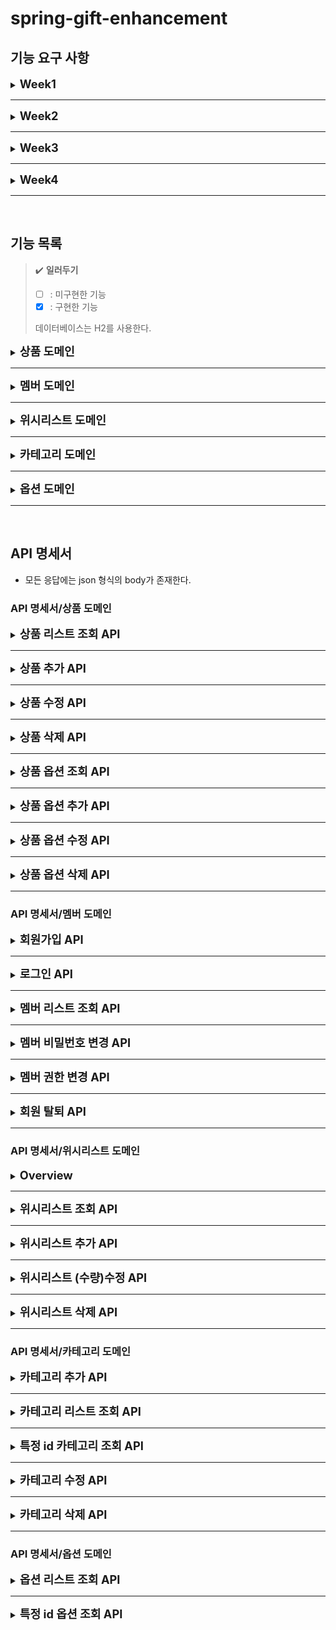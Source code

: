 # spring-gift-enhancement

## 기능 요구 사항

<details>
<summary><span style="font-size:1.3em;font-weight:bold">Week1</span></summary>

### week1/step1

상품을 조회, 추가, 수정, 삭제할 수 있는 간단한 HTTP API를 구현한다.

- HTTP 요청과 응답은 JSON 형식으로 주고받는다.
- 현재는 별도의 데이터베이스가 없으므로 적절한 자바 컬렉션 프레임워크를 사용하여 메모리에 저장한다.

### week1/step2

상품을 조회, 추가, 수정, 삭제할 수 있는 관리자 화면을 구현한다.

- Thymeleaf를 사용하여 서버 사이드 렌더링을 구현한다.
- 기본적으로는 HTML 폼 전송 등을 이용한 페이지 이동을 기반으로 하지만, 자바스크립트를 이용한 비동기 작업에 관심이 있다면 이미 만든 상품 API를 이용하여 AJAX 등의 방식을 적용할 수 있다.
- 상품 이미지의 경우, 파일을 업로드하지 않고 URL을 직접 입력한다.

### week1/step3

자바 컬렉션 프레임워크를 사용하여 메모리에 저장하던 상품 정보를 데이터베이스에 저장한다.

- 프로그래밍 요구사항
  - 메모리에 저장하고 있던 모든 코드를 제거하고 H2 데이터베이스를 사용하도록 변경한다.
  - 사용하는 테이블은 애플리케이션이 실행될 때 구축되어야 한다.

</details>

---

<details>
<summary><span style="font-size:1.3em;font-weight:bold">Week2</span></summary>

### week2/step1

상품을 추가하거나 수정하는 경우, 클라이언트로부터 잘못된 값이 전달될 수 있다. 잘못된 값이 전달되면 클라이언트가 어떤 부분이 왜 잘못되었는지 인지할 수 있도록 응답을 제공한다.

- 상품 이름은 공백을 포함하여 최대 15자까지 입력할 수 있다.
- 사용 가능 특수 문자
  - `(`, `)`, `[`, `]`, `+`, `-`, `&`, `/`, `_`
  -  이외 특수 문자 사용 불가
- `카카오`가 포함된 문구는 담당 MD와 협의한 경우에만 사용할 수 있다.

### week2/step2

사용자가 회원 가입, 로그인, 추후 회원별 기능을 이용할 수 있도록 구현한다.

- 회원은 이메일과 비밀번호를 입력하여 가입한다.
- 토큰을 받으려면 이메일과 비밀번호를 보내야 하며, 가입한 이메일과 비밀번호가 일치하면 토큰이 발급된다.
- 토큰을 생성하는 방법에는 여러 가지가 있다. 방법 중 하나를 선택한다.
- (선택) 회원을 조회, 추가, 수정, 삭제할 수 있는 관리자 화면을 구현한다.

아래 예시와 같이 HTTP 메시지를 주고받도록 구현한다.

- 회원 가입/Request

  ```http request
  POST /members/register HTTP/1.1
  content-type: application/json
  host: localhost:8080
  
  {
    "email": "admin@email.com",
    "password": "password"
  }
  ```

- 회원가입/Response

  ```http request
  HTTP/1.1 200
  Content-Type: application/json
  
  {
    "token": ""
  }
  ```

- 로그인/Request

  ```http request
  POST /members/login HTTP/1.1
  content-type: application/json
  host: localhost:8080
  
  {
    "email": "admin@email.com",
    "password": "password"
  }
  ```

- 로그인/Response

  ```http request
  HTTP/1.1 200
  Content-Type: application/json
  
  {
    "token": ""
  }
  ```

### week2/step3

이전 단계에서 로그인 후 받은 토큰을 사용하여 사용자별 위시 리스트 기능을 구현한다.

- 위시 리스트에 등록된 상품 목록을 조회할 수 있다.
- 위시 리스트에 상품을 추가할 수 있다.
- 위시 리스트에 담긴 상품을 삭제할 수 있다.

</details>

---

<details>
<summary><span style="font-size:1.3em;font-weight:bold">Week3</span></summary>

### week3/step1

지금까지 작성한 JdbcTemplate 기반 코드를 JPA로 리팩터링하고 실제 도메인 모델을 어떻게 구성하고 객체와 테이블을 어떻게 매핑해야 하는지 알아본다.

- 아래의 DDL(Data Definition Language)을 보고 유추하여 엔티티 클래스와 리포지토리 클래스를 작성해 본다.
- @DataJpaTest를 사용하여 학습 테스트를 해 본다.

```sql
create table member
(
  id       bigint generated by default as identity,
  email    varchar(255) not null unique,
  password varchar(255) not null,
  primary key (id)
)
```

```sql
create table product
(
  price     integer      not null,
  id        bigint generated by default as identity,
  name      varchar(15)  not null,
  image_url varchar(255) not null,
  primary key (id)
)
```

```sql
create table wish
(
  id         bigint generated by default as identity,
  member_id  bigint not null,
  product_id bigint not null,
  primary key (id)
)
```

### week3/step2

- 객체의 참조와 테이블의 외래 키를 매핑해서 객체에서는 참조를 사용하고 테이블에서는 외래 키를 사용할 수 있도록 한다.

### week3/step3

</details>

---

<details>
<summary><span style="font-size:1.3em;font-weight:bold">Week4</span></summary>

### week4/step1

상품 정보에 카테고리를 추가한다. 상품과 카테고리 모델 간의 관계를 고려하여 설계하고 구현한다.

- 상품에는 항상 하나의 카테고리가 있어야 한다.
  - 상품 카테고리는 수정할 수 있다.
  - 관리자 화면에서 상품을 추가할 때 카테고리를 지정할 수 있다.
- 카테고리는 1차 카테고리만 있으며 2차 카테고리는 고려하지 않는다.
- 카테고리의 예시는 아래와 같다.
  - 교환권, 상품권, 뷰티, 패션, 식품, 리빙/도서, 레저/스포츠, 아티스트/캐릭터, 유아동/반려, 디지털/가전, 카카오프렌즈, 트렌드 선물, 백화점, ...

아래 예시와 같이 HTTP 메시지를 주고받도록 구현한다.

#### Request

```http request
GET /api/categories HTTP/1.1
```

#### Response

```http request
HTTP/1.1 200 
Content-Type: application/json

[
  {
    "id": 91,
    "name": "교환권",
    "color": "#6c95d1",
    "imageUrl": "https://gift-s.kakaocdn.net/dn/gift/images/m640/dimm_theme.png",
    "description": ""
  }
]
```

### week4/step2

상품 정보에 옵션을 추가한다. 상품과 옵션 모델 간의 관계를 고려하여 설계하고 구현한다.

- 상품에는 항상 하나 이상의 옵션이 있어야 한다.
  - 옵션 이름은 공백을 포함하여 최대 50자까지 입력할 수 있다.
  - 특수 문자
    - 가능: ( ), [ ], +, -, &, /, _
    - 그 외 특수 문자 사용 불가
  - 옵션 수량은 최소 1개 이상 1억 개 미만이다.
- 중복된 옵션은 구매 시 고객에게 불편을 줄 수 있다. 동일한 상품 내의 옵션 이름은 중복될 수 없다.
- (선택) 관리자 화면에서 옵션을 추가할 수 있다.

아래 예시와 같이 HTTP 메시지를 주고받도록 구현한다.

#### Request

```http request
GET /api/products/1/options HTTP/1.1
```

#### Response

```http request
HTTP/1.1 200 
Content-Type: application/json

[
  {
    "id": 464946561,
    "name": "01. [Best] 시어버터 핸드 & 시어 스틱 립 밤",
    "quantity": 969
  }
]
```

### week4/step3

</details>

---

<br>



## 기능 목록

> ✔️ **일러두기**
> - [ ] : 미구현한 기능
> - [x] : 구현한 기능
>
> 데이터베이스는 H2를 사용한다.

<details>
<summary><span style="font-size:1.3em;font-weight:bold">상품 도메인</span></summary>

### 상품 도메인

#### 모델 설계

- [x] 상품을 표현하는 도메인 객체
  - 상품의 구성요소
    - id: int (pk, unique)
    - name: string
    - price: int
    - image_url: string
    - category_id: int (fk, unique, not null)
    - [x] options: list<Option>
      - [ ] option과 관련되어 상품 도메인 DTO 수정 
- [x] 상품을 저장하는 데이터베이스 연동
  - [x] Jpa Repository
  - [x] 엔티티 클래스 및 예제 데이터 구비

#### 기능 설계(컨트롤러 설계)

- [x] 상품을 추가하는 API
  - [ ] 상품 추가시 반드시 하나의 옵션을 추가하도록 하기
- [x] 상품 리스트를 조회하는 API
  - [ ] 상품 옵션도 함께 조회될 수 있도록 함
- [x] 상품을 수정하는 API 
- [x] 상품을 삭제하는 API
- [ ] 상품의 옵션을 조회하는 API
- [ ] 상품의 옵션을 추가하는 API
- [ ] 상품의 옵션을 수정하는 API
- [ ] 상품의 옵션을 삭제하는 API

#### 예외, 검증 설계

- [x] 커스텀 예외 및 예외 핸들링
  - [ ] 옵션 이름/개수 검증 예외 만들기
  - [ ] 옵션 중복 배제 만들기
  - [ ] 특수문자 제외하는 Validator 만들기
- [x] 사용자 입력 검증

#### Server-side Renderings

- [x] 상품의 조회, 추가, 수정, 삭제가 가능한 홈페이지 생성
- [x] 상품을 조회하는 홈페이지
- [x] 상품을 추가하는 홈페이지
- [x] 상품을 수정하는 홈페이지
- [x] 상품 등록시 중복 발생하면 알려주는 홈페이지
- [x] 서버사이드 렌더링 담당하는 컨트롤러
- [ ] 상품 옵션과 관련된 렌더링
  - [ ] 상품 조회 화면에서 옵션을 볼 수 있음
  - [ ] 상품 추가 화면에서 옵션도 추가할 수 있음
  - [ ] 상품 수정 화면에서 옵션을 수정할 수 있음

</details>

---

<details>
<summary><span style="font-size:1.3em;font-weight:bold">멤버 도메인</span></summary>

### 멤버 도메인

#### 모델 설계

- [x] 멤버를 표현하는 도메인 객체
  - 멤버의 구성요소
    - id: int (primary key, unique, not null)
      - 멤버를 구분하는 pk로, 내부적으로만 사용됨
    - email: string (unique, not null)
    - password: string
      - 해시함수를 한번 거친다.
    - permission: string
      - `user`, `admin` 중 하나가 가능
- [x] 멤버를 저장하는 데이터베이스 연동
  - [x] Jpa Repository
  - [x] 엔티티 클래스 및 예제 데이터 구비

#### 기능 설계(컨트롤러 및 서비스 설계)

- [x] 회원가입을 하는 API
- [x] 로그인하는 API
- [ ] 멤버 리스트 조회 API
- [ ] 멤버 비밀번호 변경 API
- [ ] 멤버 권한 변경 API
- [ ] 회원 탈퇴 API

#### 예외, 검증 설계

- [x] 커스텀 예외 및 예외 핸들링

#### Server-side Renderings

- [ ] 회원가입하는 홈페이지
- [ ] 로그인하는 홈페이지
- [ ] 멤버 리스트 조회 홈페이지
  - [ ] 멤버 권한 변경 기능
- [ ] 비밀번호 변경 홈페이지
- [ ] 회원 탈퇴 홈페이지

</details>

---

<details>
<summary><span style="font-size:1.3em;font-weight:bold">위시리스트 도메인</span></summary>

### 위시리스트 도메인

#### 모델 설계

- [x] 위시리스트에 담길 아이템 도메인 객체 설계
  - 위시리스트 아이템 구성요소
    - Id: Long
      - PK
    - productId: Long
      - FK(Product 테이블의 PK 참조)
    - memberEmail: String
      - FK(Member 테이블의 PK 참조)
    - quantity: Long
      - 상품의 수량
- [x] 위시리스트를 저장하는 데이터베이스 연동
  - [x] Jpa Repository
  - [x] 엔티티 클래스 및 예제 데이터 구비

#### 기능 설계

- [x] 위시리스트에 담긴 위시리스트 아이템 조회하는 API
- [x] 위시리스트 아이템 추가하는 API
- [x] 위시리스트 아이템 수정하는 API
- [x] 위시리스트 아이템 삭제하는 API

#### 예외, 검증 설계

- [x] 커스텀 예외 및 예외 핸들링

#### Server-side Renderings

- [ ] 위시리스트 목록 조회 홈페이지
- [ ] 위시리스트 추가 기능
- [ ] 위시리스트 수정 기능
- [ ] 위시리스트 삭제 기능

</details>

---

<details>
<summary><span style="font-size:1.3em;font-weight:bold">카테고리 도메인</span></summary>

### 카테고리 도메인

#### 모델 설계

- [x] 카테고리를 표현하는 도메인 객체
  - 카테고리의 구성요소
    - id: int (pk)
    - name: string (not null, unique)
    - description: string
    - image_url: string
    - color: string(length 7)
    - products: List<Product>

- [x] 카테고리를 저장하는 데이터베이스 연동
  - [x] Jpa Repository
  - [x] 엔티티 클래스 및 예제 데이터 구비

#### 기능 설계(컨트롤러 및 서비스 설계)

- [x] 카테고리 추가 API
- [x] 카테고리 리스트 조회 API
- [x] 특정 id 카테고리 조회 API
- [x] 카테고리 수정 API
- [x] 카테고리 삭제 API

#### 예외, 검증 설계

- [x] 커스텀 예외 및 예외 핸들링

#### Server-side Renderings

- [ ] 상품 조회 화면에서 카테고리를 볼 수 있음
- [ ] 상품 추가 화면에서 카테고리도 추가할 수 있음
- [ ] 상품 수정 화면에서 카테고리를 수정할 수 있음

</details>

---

<details>
<summary><span style="font-size:1.3em;font-weight:bold">옵션 도메인</span></summary>

### 옵션 도메인

#### 모델 설계

- [x] 옵션 표현하는 도메인 객체
  - 옵션 구성요소
    - id: int (pk)
    - productId: int (fk, not null)
    - name: string (length 50)
      - ( ), [ ], +, -, &, /, _ 외 특수 문자 사용불가
      - 같은 상품에서 같은 이름의 옵션은 불가능
    - quantity: int
      - 1 이상 1억 미만 
  - 옵션이 속한 상품이 삭제되면 그 옵션도 연쇄 삭제됨

- [x] 옵션을 저장하는 데이터베이스 연동
  - [x] Jpa Repository
  - [ ] 엔티티 클래스 및 예제 데이터 구비

#### 기능 설계(컨트롤러 및 서비스 설계)

- [ ] 옵션 리스트 조회 API
- [ ] 특정 id 옵션 조회 API

#### 예외, 검증 설계

- [ ] 커스텀 예외 및 예외 핸들링

#### Server-side Renderings

- [ ] 옵션들만 모아서 볼 수 있는 화면

</details>

---

<br>



## API 명세서

- 모든 응답에는 json 형식의 body가 존재한다.

### API 명세서/상품 도메인

<details>
<summary><span style="font-size:1.3em;font-weight:bold">상품 리스트 조회 API</span></summary>

#### 상품 리스트 조회 API/Request

| Method | URL           | Path param | Path variable | Body |
|--------|---------------|------------|---------------|------|
| GET    | /api/products | -          | -             | -    |

#### 상품 리스트 조회 API/Response

- Status
  - 200 OK
- Body
  - `products` 배열에 상품 목록이 담긴다.
  - `products.category-id` 값으로 상품이 속한 카테고리 번호를 알 수 있으며, 카테고리 정보는 `categories` 배열에 나열되어 있다.
  - `products.options` 배열에 상품의 옵션들이 담긴다.

  ```json
  {
    "timestamp": "2024-01-01T00:00:00.0000000",
    "status": 200,
    "categories": [
      {
      "id": 1,
      "name": "교환권",
      "color": "#ff0000",
      "image-url": "red.png",
      "description": ""
      },
      {
        "id": 2,
        "name": "뷰티",
        "color": "#919191",
        "image-url": "orange.png",
        "description": ""
      },
      {}    
    ],
    "products": [
      {
        "id": 8146027,
        "name": "아이스 카페 아메리카노 T",
        "price": 4500,
        "image-url": "https://st.kakaocdn.net/product/gift/product/20231010111814_9a667f9eccc943648797925498bdd8a3.jpg",
        "category-id": 1,
        "options": [
          {
            "id": 463616,
            "name": "01. [Best] 시어버터 핸드 & 시어 스틱 립 밤",
            "quantity": 969         
          },
          {
            "id": 581819,
            "name": "02. 가능성",
            "quantity": 91
          },
          {},
          {}
        ]
      },
      {
        "id": 1,
        "name": "name",
        "price": 2000,
        "image-url": "url",
        "category-id": 1,
        "options": [
          {
            "id": 200000,
            "name": "01. 첫째 옵션",
            "quantity": 1
          },
          {
            "id": 300300,
            "name": "02. 둘째옵션",
            "quantity": 39291
          }
        ]
      },
      {},
      {}
    ]
  }
  ```

</details>

---

<details>
<summary><span style="font-size:1.3em;font-weight:bold">상품 추가 API</span></summary>

#### 상품 추가 API/Request

| Method | URL           | Path param | Path variable | Body     |
|--------|---------------|------------|---------------|----------|
| POST   | /api/products | -          | -             | Yes(*제약) |

#### 상품 추가 API/Request/Body

```json

{
  "name": "Product name",
  "price": 10000,
  "image-url": "http://~",
  "category-id": 1,
  "options": [
    {
      "name": "01. [Best] 시어버터 핸드 & 시어 스틱 립 밤",
      "quantity": 969
    }
  ]
}
```

#### 상품 추가 API/Request 제약조건

- 상품 이름
  - 상품 이름은 공백 포함 15자만 가능함
  - 사용 가능 특수문자는 다음과 같음
    - `(`, `)`, `[`, `]`, `+`, `-`, `&`, `/`, `_`
    -  이외 특수 문자 사용 불가
  - `카카오`가 포함된 문구는 담당 MD와 협의한 경우에만 사용할 수 있음
- 옵션 이름
  - 동일 상품 내 옵션 이름은 중복 불가능
  - 최대 공백 포함 최대 50자까지 입력 가능
  - 사용 가능 특수문자
    - `(`, `)`, `[`, `]`, `+`, `-`, `&`, `/`, `_`
    - 이외 특수 문자 사용불가
- 옵션 수량
  - 최소 1개 이상 최대 1억 개 미만

#### 상품 추가 API/Response(success)

- Status
  - 201 Created
- Header
  - Location: 생성된 리소스의 REST API URI
    - 예: `Location: /api/products/5`
- Body
  - 생성된 리소스의 id 및 생성된 정보를 응답함

  ```json
  {
    "timestamp": "2024-01-01T00:00:00.0000000",
    "status": 201,
    "created-product": {
      "id": 23,
      "name": "Product name",
      "price": 10000,
      "image-url": "image.png",
      "category": {
        "id": 1,
        "name": "교환권",
        "color": "#ff0000",
        "image-url": "red.png",
        "description": ""
      },
      "options": [
        {
          "id": 2929,
          "name": "01. [Best] 시어버터 핸드 & 시어 스틱 립 밤",
          "quantity": 969
        }
      ]
    }
  }
  ```

#### 상품 추가 API/Response(fail)

기등록된 상품 중 name, price, ImageUrl이 모두 일치할 경우 발생함

- Status
  - 409 Conflict
- Body

  ```json
  {
    "timestamp": "2024-01-01T00:00:00.0000000",
    "status": 409,
    "message": "The product already exists."
  }
  ```

#### 상품 추가 API/Response(fail)

등록하려는 상품의 `name` 유효성을 만족하지 못한 경우 발생함

- Status
  - 400 Bad Request
- Body

  ```json
  {
    "timestamp": "2024-01-01T00:00:00.0000000",
    "status": 400,
    "message": "이름 형식이 올바르지 않습니다."
  }
  ```

#### 상품 추가 API/Response(fail)

- 카테고리가 존재하지 않은 경우 발생
- Status
  - 404 Not found
- Body

  ```json
  {
    "timestamp": "2024-01-01T00:00:00.0000000",
    "status": 404,
    "message": "The category was not found."
  }
  ```

#### 상품 추가 API/Response(fail)

등록하려는 상품의 옵션 이름 유효성을 만족하지 못한 경우 발생함

- Status
  - 400 Bad Request
- Body

  ```json
  {
    "timestamp": "2024-01-01T00:00:00.0000000",
    "status": 400,
    "message": "옵션 이름 제약조건을 만족하지 못했습니다."
  }
  ```

#### 상품 추가 API/Response(fail)  

등록하려는 상품 옵션 수량 유효성을 만족하지 못한 경우 발생함

- Status
  - 400 Bad Request
- Body

  ```json
  {
    "timestamp": "2024-01-01T00:00:00.0000000",
    "status": 400,
    "message": "옵션 수량이 잘못되었습니다."
  }
  ```
  
</details>

---

<details>
<summary><span style="font-size:1.3em;font-weight:bold">상품 수정 API</span></summary> 

#### 상품 수정 API/Request

| Method | URL                | Path param | Path variable | Body     |
|--------|--------------------|------------|---------------|----------|
| PUT    | /api/products/{id} | -          | yes{id: int}  | yes(*제약) |

#### 상품 수정 API/Request/Body

```json
{
  "name": "Product name",
  "price": 10000,
  "image-url": "http://~",
  "category-id": 5
}
```

#### 상품 수정 API/Request 제약조건

- 상품의 이름은 공백 포함 15자만 가능함
- 사용 가능 특수문자는 다음과 같음
  - `(`, `)`, `[`, `]`, `+`, `-`, `&`, `/`, `_`
  -  이외 특수 문자 사용 불가
- `카카오`가 포함된 문구는 담당 MD와 협의한 경우에만 사용할 수 있음

#### 상품 수정 API/Response(success)

- Status
  - 200 OK
- Body

  ```json
  {
    "timestamp": "2024-01-01T00:00:00.0000000",
    "status": 200
  }
  ```

#### 상품 수정 API/Response(fail)

- 수정하려는 상품이 존재하지 않을 경우 발생
- Status
  - 404 NOT FOUND
- Body

  ```json
  {
    "timestamp": "2024-01-01T00:00:00.0000000",
    "status": 404,
    "message": "The product was not found."
  }
  ```

#### 상품 수정 API/Response(fail)

등록하려는 상품의 `name` 유효성을 만족하지 못한 경우 발생함

- Status
  - 400 Bad Request
- Body

  ```json
  {
    "timestamp": "2024-01-01T00:00:00.0000000",
    "status": 400,
    "message": "이름 형식이 올바르지 않습니다."
  }
  ```

#### 상품 수정 API/Response(fail)

- 카테고리가 존재하지 않은 경우 발생
- Status
  - 404 Not found
- Body

  ```json
  {
    "timestamp": "2024-01-01T00:00:00.0000000",
    "status": 404,
    "message": "The category was not found."
  }
  ```
  
</details>

---

<details>
<summary><span style="font-size:1.3em;font-weight:bold">상품 삭제 API</span></summary>

#### 상품 삭제 API/Request

| Method | URL                | Path param | Path variable | Body |
|--------|--------------------|------------|---------------|------|
| DELETE | /api/products/{id} | -          | yes{id: int}  | -    |

#### 상품 삭제 API/Response(success)

- Status
  - 200 OK
- Body

  ```json
  {
    "timestamp": "2024-01-01T00:00:00.0000000",
    "status": 200
  }
  ```

#### 상품 삭제 API/Response(fail)

- 삭제하려는 상품이 존재하지 않을 경우 발생
- Status
  - 404 NOT FOUND
- Body

  ```json
  {
    "timestamp": "2024-01-01T00:00:00.0000000",
    "status": 404,
    "message": "The product was not found."
  }
  ```

</details>

---

<details>
<summary><span style="font-size:1.3em;font-weight:bold">상품 옵션 조회 API</span></summary>
  
#### 상품 옵션 조회 API/Request

| Method | URL                        | Path param | Path variable | Body |
|--------|----------------------------|------------|---------------|------|
| GET    | /api/products/{id}/options | -          | yes{id: int}  | -    |

#### 상품 옵션 조회 API/Response(success)

- Status
  - 200 OK
- Body
  
  ```json
  {
    "timestamp": "2024-01-01T00:00:00.0000000",
    "status": 200,
    "options": [
      {
        "id": 463616,
        "name": "01. [Best] 시어버터 핸드 & 시어 스틱 립 밤",
        "quantity": 969
      },
      {
        "id": 581819,
        "name": "02. 가능성",
        "quantity": 91
      },
      {},
      {}
    ]
  }
  ```

#### 상품 옵션 조회 API/Response(fail)

- 상품이 존재하지 않을 경우 발생
- Status
  - 404 NOT FOUND
- Body

  ```json
  {
    "timestamp": "2024-01-01T00:00:00.0000000",
    "status": 404,
    "message": "The product was not found."
  }
  ```
  
</details>

---

<details>
<summary><span style="font-size:1.3em;font-weight:bold">상품 옵션 추가 API</span></summary>


#### 상품 옵션 추가 API/Request

| Method | URL                        | Path param | Path variable | Body |
|--------|----------------------------|------------|---------------|------|
| POST   | /api/products/{id}/options | -          | yes{id: int}  | yes  |

#### 상품 옵션 추가 API/Request/Body

```json
{
  "name": "03. 덜매운맛",
  "quantity": 30
}
```

#### 상품 옵션 추가 API/Response(success)

- Status
  - 200 OK
- Body

```json
{
  "timestamp": "2024-01-01T00:00:00.0000000",
  "status": 200
}
```

#### 상품 옵션 추가 API/Response(fail)

- 상품이 존재하지 않을 경우 발생
- Status
  - 404 NOT FOUND
- Body

  ```json
  {
    "timestamp": "2024-01-01T00:00:00.0000000",
    "status": 404,
    "message": "The product was not found."
  }
  ```

#### 상품 옵션 추가 API/Response(fail)

등록하려는 상품의 옵션 이름 유효성을 만족하지 못한 경우 발생함

- Status
  - 400 Bad Request
- Body

  ```json
  {
    "timestamp": "2024-01-01T00:00:00.0000000",
    "status": 400,
    "message": "옵션 이름 제약조건을 만족하지 못했습니다."
  }
  ```

#### 상품 옵션 추가 API/Response(fail)

등록하려는 상품 옵션 수량 유효성을 만족하지 못한 경우 발생함

- Status
  - 400 Bad Request
- Body

  ```json
  {
    "timestamp": "2024-01-01T00:00:00.0000000",
    "status": 400,
    "message": "옵션 수량이 잘못되었습니다."
  }
  ```

</details>

---

<details>
<summary><span style="font-size:1.3em;font-weight:bold">상품 옵션 수정 API</span></summary>

#### 상품 옵션 수정 API/Request

| Method | URL                                            | Path param | Path variable                   | Body |
|--------|------------------------------------------------|------------|---------------------------------|------|
| PUT    | /api/products/{product-id}/options/{option-id} | -          | yes{product-id, option-id: int} | yes  |

#### 상품 옵션 수정 API/Request/Body

```json
{
  "name": "03. 덜매운맛",
  "quantity": 30
}
```

#### 상품 옵션 수정 API/Response(success)

- Status
  - 200 OK
- Body

```json
{
  "timestamp": "2024-01-01T00:00:00.0000000",
  "status": 200
}
```

#### 상품 옵션 수정 API/Response(fail)

- 상품이 존재하지 않을 경우 발생
- Status
  - 404 NOT FOUND
- Body

  ```json
  {
    "timestamp": "2024-01-01T00:00:00.0000000",
    "status": 404,
    "message": "The product was not found."
  }
  ```

#### 상품 옵션 수정 API/Response(fail)

- 옵션이 존재하지 않을 경우 발생
- Status
  - 404 NOT FOUND
- Body

  ```json
  {
    "timestamp": "2024-01-01T00:00:00.0000000",
    "status": 404,
    "message": "The option was not found."
  }
  ```

#### 상품 옵션 수정 API/Response(fail)

수정하려는 상품의 옵션 이름 유효성을 만족하지 못한 경우 발생함

- Status
  - 400 Bad Request
- Body

  ```json
  {
    "timestamp": "2024-01-01T00:00:00.0000000",
    "status": 400,
    "message": "옵션 이름 제약조건을 만족하지 못했습니다."
  }
  ```

#### 상품 옵션 수정 API/Response(fail)

수정하려는 상품 옵션 수량 유효성을 만족하지 못한 경우 발생함

- Status
  - 400 Bad Request
- Body

  ```json
  {
    "timestamp": "2024-01-01T00:00:00.0000000",
    "status": 400,
    "message": "옵션 수량이 잘못되었습니다."
  }
  ```

</details>

---

<details>
<summary><span style="font-size:1.3em;font-weight:bold">상품 옵션 삭제 API</span></summary>


#### 상품 옵션 삭제 API/Request

| Method | URL                                            | Path param | Path variable                   | Body |
|--------|------------------------------------------------|------------|---------------------------------|------|
| DELETE | /api/products/{product-id}/options/{option-id} | -          | yes{product-id, option-id: int} | -    |

#### 상품 옵션 삭제 API/Response(success)

- Status
  - 204 No Content

#### 상품 옵션 삭제 API/Response(fail)

- 상품이 존재하지 않을 경우 발생
- Status
  - 404 NOT FOUND
- Body

  ```json
  {
    "timestamp": "2024-01-01T00:00:00.0000000",
    "status": 404,
    "message": "The product was not found."
  }
  ```

#### 상품 옵션 삭제 API/Response(fail)

- 옵션이 존재하지 않을 경우 발생
- Status
  - 404 NOT FOUND
- Body

  ```json
  {
    "timestamp": "2024-01-01T00:00:00.0000000",
    "status": 404,
    "message": "The option was not found."
  }
  ```
  
</details>

---



### API 명세서/멤버 도메인

<details>
<summary><span style="font-size:1.3em;font-weight:bold">회원가입 API</span></summary>

#### 회원가입 API/Request

| Method | URL                   | Path param | Path variable | Body |
|--------|-----------------------|------------|---------------|------|
| POST   | /api/members/register | -          | -             | yes  |

#### 회원가입 API/Request/Body

```json
{
  "email": "admin@email.com",
  "password": "password"
}
```

#### 회원가입 API/Response(success)

- Status
  - 200 OK
- Body

  ```json
  {
    "timestamp": "2024-01-01T00:00:00.0000000",
    "status": 200,
    "token": "your-token-is-here"
  }
  ```

#### 회원가입 API/Response(fail)

- Status
  - 409 Conflict
- Body

  ```json
  {
    "timestamp": "2024-01-01T00:00:00.0000000",
    "status": 409,
    "message": "Your email already registered. Retry with other one."
  }
  ```
  
</details>

---

<details>
<summary><span style="font-size:1.3em;font-weight:bold">로그인 API</span></summary>

#### 로그인 API/Request

| Method | URL                | Path param | Path variable | Body |
|--------|--------------------|------------|---------------|------|
| POST   | /api/members/login | -          | -             | yes  |

#### 로그인 API/Request/Body

```json
{
  "email": "admin@email.com",
  "password": "password"
}
```

#### 로그인 API/Response(success)

- Status
  - 200 OK
- Body

  ```json
  {
    "timestamp": "2024-01-01T00:00:00.0000000",
    "status": 200,
    "token": "your-token-is-here"
  }
  ```

#### 로그인 API/Response(fail)

- Status
  - 403 Forbidden
- Body

  ```json
  {
    "timestamp": "2024-01-01T00:00:00.0000000",
    "status": 400,
    "message": "Incorrect your email or password. Try again."
  }
  ```
  
</details>

---

<details>
<summary><span style="font-size:1.3em;font-weight:bold">멤버 리스트 조회 API</span></summary>

#### 멤버 리스트 조회 API/Request

| Method | URL          | Path param | Path variable | Header        | Body |
|--------|--------------|------------|---------------|---------------|------|
| GET    | /api/members | -          | -             | Authorization | -    |


#### 멤버 리스트 조회 API/Request/Header

- 멤버 리스트 조회 API는 관리자 권한이 필요하며, Header에 로그인 또는 회원가입으로 발급받은 토큰을 아래와 같이 `Authorization` 키와 같이 명시한다.

  ```http request
  GET /api/wishes HTTP/1.1
  content-type: application/json
  host: localhost:8080
  Authorization: Bearer your-token-string
  ```

#### 멤버 리스트 조회 API/Response(success)

- Status
  - 200 OK
- Body

  ```json
  {
    "timestamp": "2024-01-01T00:00:00.0000000",
    "status": 200,
    "list": [
      {
        "email": "example@example.com",
        "permission": "member"
      }, {}, {}
    ]
  }
  ```

#### 멤버 리스트 조회 API/Response(fail)

- 로그인하지 않았거나 권한이 부족한 경우 응답함
- Status
  - 403 Forbidden
- Body

  ```json
  {
    "timestamp": "2024-01-01T00:00:00.0000000",
    "status": 403,
    "message": "The admin permission required."
  }
  ```
  
</details>

---

<details>
<summary><span style="font-size:1.3em;font-weight:bold">멤버 비밀번호 변경 API</span></summary>

#### 멤버 비밀번호 변경 API/Request

| Method | URL                   | Path param | Path variable | Header        | Body |
|--------|-----------------------|------------|---------------|---------------|------|
| PUT    | /api/members/password | -          | -             | Authorization | yes  |


#### 멤버 비밀번호 변경 API/Request/Header

- 멤버 비밀번호 변경 API는 로그인이 필요하며, Header에 로그인 또는 회원가입으로 발급받은 토큰을 아래와 같이 `Authorization` 키와 같이 명시한다.

  ```http request
  GET /api/wishes HTTP/1.1
  content-type: application/json
  host: localhost:8080
  Authorization: Bearer your-token-string
  ```

#### 멤버 비밀번호 변경 API/Request/Body

```json
{
  "email": "admin@email.com",
  "password": "password"
}
```

#### 멤버 비밀번호 변경 API/Response(success)

- Status
  - 200 OK
- Body

  ```json
  {
    "timestamp": "2024-01-01T00:00:00.0000000",
    "status": 200
  }
  ```

#### 멤버 비밀번호 변경 API/Response(fail)

- 로그인하지 않을 경우 응답한다.
- Status
  - 401 Unauthorized
- Body

  ```json
  {
    "timestamp": "2024-01-01T00:00:00.0000000",
    "status": 401,
    "message": "You need login."
  }
  ```
  
</details>

---

<details>
<summary><span style="font-size:1.3em;font-weight:bold">멤버 권한 변경 API</span></summary>

#### 멤버 권한 변경 API/Request

| Method | URL                     | Path param | Path variable | Header        | Body |
|--------|-------------------------|------------|---------------|---------------|------|
| POST   | /api/members/permission | -          | -             | Authorization | yes  |

#### 멤버 권한 변경 API/Request/Header

- 멤버 권한 변경 API는 관리자 권한이 필요하며, Header에 로그인 또는 회원가입으로 발급받은 토큰을 아래와 같이 `Authorization` 키와 같이 명시한다.

  ```http request
  GET /api/wishes HTTP/1.1
  content-type: application/json
  host: localhost:8080
  Authorization: Bearer your-token-string
  ```

#### 멤버 권한 변경 API/Request/Body

```json
{
  "email": "admin@email.com",
  "password": "password"
}
```

#### 멤버 권한 변경 API/Response(success)

- Status
  - 200 OK
- Body

  ```json
  {
    "timestamp": "2024-01-01T00:00:00.0000000",
    "status": 200
  }
  ```

#### 멤버 권한 변경 API/Response(fail)

- 로그인하지 않았거나 권한이 부족한 경우 응답함
- Status
  - 403 Forbidden
- Body

  ```json
  {
    "timestamp": "2024-01-01T00:00:00.0000000",
    "status": 403,
    "message": "The admin permission required."
  }
  ```
  
</details>

---

<details>
<summary><span style="font-size:1.3em;font-weight:bold">회원 탈퇴 API</span></summary>

#### 회원 탈퇴 API/Request

| Method | URL          | Path param | Path variable | Header        | Body |
|--------|--------------|------------|---------------|---------------|------|
| DELETE | /api/members | -          | -             | Authorization | yes  |


#### 회원 탈퇴 API/Request/Header

- 회원 탈퇴 API는 로그인이 필요하며, Header에 로그인 또는 회원가입으로 발급받은 토큰을 아래와 같이 `Authorization` 키와 같이 명시한다.

  ```http request
  GET /api/wishes HTTP/1.1
  content-type: application/json
  host: localhost:8080
  Authorization: Bearer your-token-string
  ```

#### 회원 탈퇴 API/Request/Body

- 실수로 회원 탈퇴하는 것을 예방하기 위해, 비밀번호가 필요하다.

```json
{
  "email": "admin@email.com",
  "password": "password"
}
```

#### 회원 탈퇴 API/Response(success)

- Status
  - 204 No content
- Body

  ```json
  {
    "timestamp": "2024-01-01T00:00:00.0000000",
    "status": 204
  }
  ```

#### 회원 탈퇴 API/Response(fail)

- 로그인하지 않을 경우 응답한다.
- Status
  - 401 Unauthorized
- Body

  ```json
  {
    "timestamp": "2024-01-01T00:00:00.0000000",
    "status": 401,
    "message": "You need login."
  }
  ```

#### 회원 탈퇴 API/Response(fail)

- 이메일 또는 비밀번호가 틀릴 경우 응답한다.
- Status
  - 403 Forbidden
- Body

  ```json
  {
    "timestamp": "2024-01-01T00:00:00.0000000",
    "status": 400,
    "message": "Incorrect your email or password. Try again."
  }
  ```
  
</details>

---



### API 명세서/위시리스트 도메인

<details>
<summary><span style="font-size:1.3em;font-weight:bold">Overview</span></summary>

- 위시리스트 관련 API는 모두 인증이 필요하며, Header에 로그인 또는 회원가입으로 발급받은 토큰을 아래와 같이 `Authorization` 키와 같이 명시한다.

- 위시리스트 도메인 API/Request/Header

  ```http request
  GET /api/wishes HTTP/1.1
  content-type: application/json
  host: localhost:8080
  Authorization: Bearer your-token-string
  ```

- 비로그인 상태로 위시리스트 도메인 API를 사용할 경우, 서버는 아래의 응답을 반환한다.
  - Status
    - 401 Unauthorized
  - Body

    ```json
    {
      "timestamp": "2024-01-01T00:00:00.0000000",
      "status": 401,
      "message": "You need login."
    }
    ```
    
</details>

---

<details>
<summary><span style="font-size:1.3em;font-weight:bold">위시리스트 조회 API</span></summary>

#### 위시리스트 조회 API/Request

| Method | URL         | Path param | Path variable | Body |
|--------|-------------|------------|---------------|------|
| GET    | /api/wishes | -          | -             | -    |

#### 위시리스트 조회 API/Request/Header

```http request
GET /api/wishes HTTP/1.1
content-type: application/json
host: localhost:8080
Authorization: Bearer your-token-string
```

#### 위시리스트 조회 API/Response

- Status
  - 200 OK
- Body

  ```json
  {
    "timestamp": "2024-01-01T00:00:00.0000000",
    "status": 200,
    "wishlist": [
       { 
          "product-id": 1,
          "product-name": "아이스 카페 아메리카노 T",
          "product-price": 4500,
          "product-image-url": "https://st.kakaocdn.net/product/gift/product/20231010111814_9a667f9eccc943648797925498bdd8a3.jpg",
          "quantity": 5 
       },
       { 
          "product-id": 3,
          "product-name": "오예스 12개입 360g",
          "product-price": 3700,
          "product-image-url": "https://img.danawa.com/prod_img/500000/965/117/img/10117965_1.jpg?shrink=330:*&_v=20191210171250",
          "quantity": 2
       }, {}, {}   
    ]
  }
  ```
  
</details>

---

<details>
<summary><span style="font-size:1.3em;font-weight:bold">위시리스트 추가 API</span></summary>

- 위시리스트에 상품을 추가하며, 이미 담겨있는 상품인 경우 수량이 증가한다.

#### 위시리스트 추가 API/Request

| Method | URL         | Path param | Path variable | Body |
|--------|-------------|------------|---------------|------|
| POST   | /api/wishes | -          | -             | yes  |

#### 위시리스트 추가 API/Request/Body

```json
{
  "product-id": 5,
  "quantity": 2
}
```

#### 위시리스트 추가 API/Response(success)

- Status
  - 200 OK
- Body
  - 위시리스트에 새로운 상품을 추가한 경우

    ```json
    {
      "timestamp": "2024-01-01T00:00:00.0000000",
      "status": 200,
      "result": {
        "action": "create",
        "current-quantity": 2
      }
    }
    ```
- Body
  - 위시리스트에 이미 상품이 추가된 경우 (기존 수량 3, 추가 요청 수량 2라고 가정)

    ```json
    {
      "timestamp": "2024-01-01T00:00:00.0000000",
      "status": 200,
      "result": {
        "action": "add",
        "current-quantity": 5
      }
    }
    ```

- Body
  - 수량 업데이트 후 위시리스트 수량이 0인 경우 (기존 수량 3, 추가 요청 수량 -5라고 가정)

    ```json
    {
      "timestamp": "2024-01-01T00:00:00.0000000",
      "status": 200,
      "result": {
        "action": "delete",
        "product-id": 3,
        "product-name": "오예스 12개입 360g",
        "product-price": 3700,
        "product-image-url": "https://img.danawa.com/prod_img/500000/965/117/img/10117965_1.jpg?shrink=330:*&_v=20191210171250",
        "current-quantity": 0
      }
    }
    ```

#### 위시리스트 추가 API/Response(fail)

- 위시리스트로 추가하려는 상품이 존재하지 않는 상품인 경우 발생
- Status
  - 404 Not found
- Body

  ```json
  {
    "timestamp": "2024-01-01T00:00:00.0000000",
    "status": 404,
    "message": "The product was not found."
  }
  ```
  
</details>

---

<details>
<summary><span style="font-size:1.3em;font-weight:bold">위시리스트 (수량)수정 API</span></summary>

#### 위시리스트 (수량)수정 API/Request

| Method | URL         | Path param | Path variable | Body |
|--------|-------------|------------|---------------|------|
| PUT    | /api/wishes | -          | -             | yes  |

#### 위시리스트 (수량)수정 API/Request/Body

```json
{
  "product-id": 5,
  "quantity": 2
}
```

#### 위시리스트 (수량)수정 API/Response(success)

- Status
  - 200 OK
- Body

  ```json
  {
    "timestamp": "2024-01-01T00:00:00.0000000",
    "status": 200,
    "result": { 
      "product-id": 3,
      "product-name": "오예스 12개입 360g",
      "product-price": 3700,
      "product-image-url": "https://img.danawa.com/prod_img/500000/965/117/img/10117965_1.jpg?shrink=330:*&_v=20191210171250",
      "quantity": 2
    }
  }
  ```

#### 위시리스트 (수량)수정 API/Response(fail) (1)

- 위시리스트에 해당 상품이 담겨있지 않는 경우 발생
- Status
  - 404 Not found
- Body

  ```json
  {
    "timestamp": "2024-01-01T00:00:00.0000000",
    "status": 404,
    "message": "The product is not included your wish."
  }
  ```

#### 위시리스트 (수량)수정 API/Response(fail) (2)

- 수정하려는 상품이 존재하지 않는 상품인 경우 발생
- Status
  - 404 Not found
- Body

  ```json
  {
    "timestamp": "2024-01-01T00:00:00.0000000",
    "status": 404,
    "message": "The product was not found."
  }
  ```
  
</details>

---

<details>
<summary><span style="font-size:1.3em;font-weight:bold">위시리스트 삭제 API</span></summary>

#### 위시리스트 삭제 API/Request

| Method | URL         | Path param | Path variable | Body |
|--------|-------------|------------|---------------|------|
| DELETE | /api/wishes | -          | -             | yes  |

#### 위시리스트 삭제 API/Request/Body

```json
{
  "product-id": 5
}
```

#### 위시리스트 삭제 API/Response

- Status
  - 204 No content
- Body

  ```json
  {
    "timestamp": "2024-01-01T00:00:00.0000000",
    "status": 204
  }
  ```

#### 위시리스트 삭제 API/Response(fail)

- 위시리스트에 해당 상품이 담겨있지 않는 경우 발생
- Status
  - 404 Not found
- Body

  ```json
  {
    "timestamp": "2024-01-01T00:00:00.0000000",
    "status": 404,
    "message": "The product is not included your wish."
  }
  ```
  
</details>

---



### API 명세서/카테고리 도메인

<details>
<summary><span style="font-size:1.3em;font-weight:bold">카테고리 추가 API</span></summary>

#### 카테고리 추가 API/Request

| Method | URL             | Path param | Path variable | Body |
|--------|-----------------|------------|---------------|------|
| POST   | /api/categories | -          | -             | yes  |

#### 카테고리 추가 API/Request/Body

```json
{
  "name": "교환권",
  "color": "#6c95d1",
  "image-url": "http://example.com/image.png",
  "description": ""
}
```

#### 카테고리 추가 API/Response(Success)

- Status
  - 201 Created
- Body

  ```json
  {
    "timestamp": "2024-01-01T00:00:00.0000000",
    "status": 201,
    "created-category": {
      "id": 5,
      "name": "교환권",
      "color": "#6c95d1",
      "image-url": "http://example.com/image.png",
      "description": ""
    }
  }
  ```

#### 카테고리 추가 API/Response(Fail)

- 이름이 기존 카테고리와 중복되어있을 경우 발생
- Status
  - 409 Conflict
- Body

  ```json
  {
    "timestamp": "2024-01-01T00:00:00.0000000",
    "status": 409,
    "message": "This category name already exists. Try other one."
  
  }
  ```

</details>

---

<details>
<summary><span style="font-size:1.3em;font-weight:bold">카테고리 리스트 조회 API</span></summary>

#### 카테고리 리스트 조회 API/Request

| Method | URL             | Path param | Path variable | Body |
|--------|-----------------|------------|---------------|------|
| GET    | /api/categories | -          | -             | -    |

#### 카테고리 리스트 조회 API/Response

- Status
  - 200 OK
- Body

  ```json
  {
    "timestamp": "2024-01-01T00:00:00.0000000",
    "status": 200,
    "categories": [
      {
        "id": 5,
        "name": "교환권",
        "color": "#6c95d1",
        "image-url": "http://example.com/image.png",
        "description": ""
      },   
      {
        "id": 7,
        "name": "뷰티",
        "color": "#205D2A",
        "image-url": "http://example.com/image.png",
        "description": ""
      }   
    ]
  }
  ```

</details>

---

<details>
<summary><span style="font-size:1.3em;font-weight:bold">특정 id 카테고리 조회 API</span></summary>

#### 특정 id 카테고리 조회 API/Request

| Method | URL                  | Path param | Path variable | Body |
|--------|----------------------|------------|---------------|------|
| GET    | /api/categories/{id} | -          | {id: int}     | -    |

#### 특정 id 카테고리 조회 API/Response(success)

- Status
  - 200 OK
- Body
  ```json
  {
    "timestamp": "2024-01-01T00:00:00.0000000",
    "status": 200,
    "category": {
      "id": 5,
      "name": "교환권",
      "color": "#6c95d1",
      "image-url": "http://example.com/image.png",
      "description": ""
    }
  }
  ```

#### 특정 id 카테고리 조회 API/Response(fail)

- 카테고리가 존재하지 않은 경우 발생
- Status
  - 404 Not found
- Body

  ```json
  {
    "timestamp": "2024-01-01T00:00:00.0000000",
    "status": 404,
    "message": "The category was not found."
  }
  ```

</details>

---

<details>
<summary><span style="font-size:1.3em;font-weight:bold">카테고리 수정 API</span></summary>

#### 카테고리 수정 API/Request

| Method | URL                  | Path param | Path variable | Body |
|--------|----------------------|------------|---------------|------|
| PUT    | /api/categories/{id} | -          | {id: int}     | yes  |

#### 카테고리 수정 API/Request/Body

```json
{
  "name": "뷰티",
  "color": "#205D2A",
  "image-url": "http://example.com/image.png",
  "description": ""
}
```

#### 카테고리 수정 API/Response(success)

- Status
  - 200 OK
- Body

  ```json
  {
    "timestamp": "2024-01-01T00:00:00.0000000",
    "status": 200
  }
  ```

#### 카테고리 수정 API/Response(fail)

- 카테고리가 존재하지 않은 경우 발생
- Status
  - 404 Not found
- Body

  ```json
  {
    "timestamp": "2024-01-01T00:00:00.0000000",
    "status": 404,
    "message": "The category was not found."
  }
  ```

#### 카테고리 수정 API/Response(Fail)

- 이름이 기존 카테고리와 중복되어있을 경우 발생
- Status
  - 409 Conflict
- Body

  ```json
  {
    "timestamp": "2024-01-01T00:00:00.0000000",
    "status": 409,
    "message": "This category name already exists. Try other one."
  
  }
  ```

</details>

---

<details>
<summary><span style="font-size:1.3em;font-weight:bold">카테고리 삭제 API</span></summary>

#### 카테고리 삭제 API/Request

| Method | URL                  | Path param | Path variable | Body |
|--------|----------------------|------------|---------------|------|
| DELETE | /api/categories/{id} | -          | {id}          | -    |

#### 카테고리 삭제 API/Response(success)

- Status
  - 204 NO CONTENT

#### 카테고리 삭제 API/Response(fail)

- 카테고리가 존재하지 않은 경우 발생
- Status
  - 404 Not found
- Body

  ```json
  {
    "timestamp": "2024-01-01T00:00:00.0000000",
    "status": 404,
    "message": "The category was not found."
  }
  ```

#### 카테고리 삭제 API/Response(fail)

- 삭제하려는 카테고리에 속한 상품이 존재하는 경우 발생
- Status
  - 409 Conflict
- Body

  ```json
  {
    "timestamp": "2024-01-01T00:00:00.0000000",
    "status": 404,
    "message": "This category cannot be deleted because some products are included in it."
  }
  ```
  
</details>

---



### API 명세서/옵션 도메인

<details>
<summary><span style="font-size:1.3em;font-weight:bold">옵션 리스트 조회 API</span></summary>

#### 옵션 리스트 조회 API/Request

| Method | URL          | Path param | Path variable | Body |
|--------|--------------|------------|---------------|------|
| GET    | /api/options | -          | -             | -    |

#### 옵션 리스트 조회 API/Response(success)

- Status
  - 200 OK
- Body

```json
{
  "timestamp": "2024-01-01T00:00:00.0000000",
  "status": 200,
  "options": [
    {
      "id": 463616,
      "product-id": 1,
      "name": "01. [Best] 시어버터 핸드 & 시어 스틱 립 밤",
      "quantity": 969
    },
    {
      "id": 581819,
      "product-id": 1,
      "name": "02. 가능성",
      "quantity": 91
    },
    {},
    {}
  ]
}
```

</details>

---

<details>
<summary><span style="font-size:1.3em;font-weight:bold">특정 id 옵션 조회 API</span></summary>

#### 특정 id 옵션 조회 API/Request

| Method | URL               | Path param | Path variable | Body |
|--------|-------------------|------------|---------------|------|
| GET    | /api/options/{id} | -          | yes{id: int}  | -    |

#### 특정 id 옵션 조회 API/Response(success)

- Status
  - 200 OK
- Body

  ```json
  {
    "timestamp": "2024-01-01T00:00:00.0000000",
    "status": 200,
    "option": {
        "id": 463616,
        "product-id": 1,
        "name": "01. [Best] 시어버터 핸드 & 시어 스틱 립 밤",
        "quantity": 969
      }
  }
  ```

#### 특정 id 옵션 조회 API/Response(fail)

- 옵션이 존재하지 않은 경우 발생
- Status
  - 404 Not found
- Body

  ```json
  {
    "timestamp": "2024-01-01T00:00:00.0000000",
    "status": 404,
    "message": "The option was not found."
  }
  ```

</details>

[//]: # ()
[//]: # (---)

[//]: # ()
[//]: # (<details>)

[//]: # (<summary><span style="font-size:1.3em;font-weight:bold">~ API</span></summary>)

[//]: # ()
[//]: # (#### ~ API/Request)

[//]: # ()
[//]: # (| Method | URL    | Path param | Path variable | Body |)

[//]: # (|--------|--------|------------|---------------|------|)

[//]: # (| ~      | /api/~ | -          | -             | yes  |)

[//]: # ()
[//]: # (#### ~ API/Request/Body)

[//]: # ()
[//]: # (```json)

[//]: # ({)

[//]: # (  "product-id": 5,)

[//]: # (  "quantity": 2)

[//]: # (})

[//]: # (```)

[//]: # ()
[//]: # (#### ~ API/Response&#40;success&#41;)

[//]: # ()
[//]: # (- Status)

[//]: # (  - 200 OK)

[//]: # (- Body)

[//]: # (  - ~ 경우)

[//]: # ()
[//]: # (    ```json)

[//]: # (    {)

[//]: # (      "timestamp": "2024-01-01T00:00:00.0000000",)

[//]: # (      "status": 200)

[//]: # (      )
[//]: # (    })

[//]: # (    ```)

[//]: # (- Body)

[//]: # (  - ~ 경우)

[//]: # ()
[//]: # (#### ~ API/Response&#40;fail&#41;)

[//]: # ()
[//]: # (- ~ 경우 발생)

[//]: # (- Status)

[//]: # (  - 404 Not found)

[//]: # (- Body)

[//]: # ()
[//]: # (  ```json)

[//]: # (  {)

[//]: # (    "timestamp": "2024-01-01T00:00:00.0000000",)

[//]: # (    "status": 404,)

[//]: # (    "message": "~")

[//]: # (  })

[//]: # (  ```)

[//]: # ()
[//]: # (</details>)

<br>
